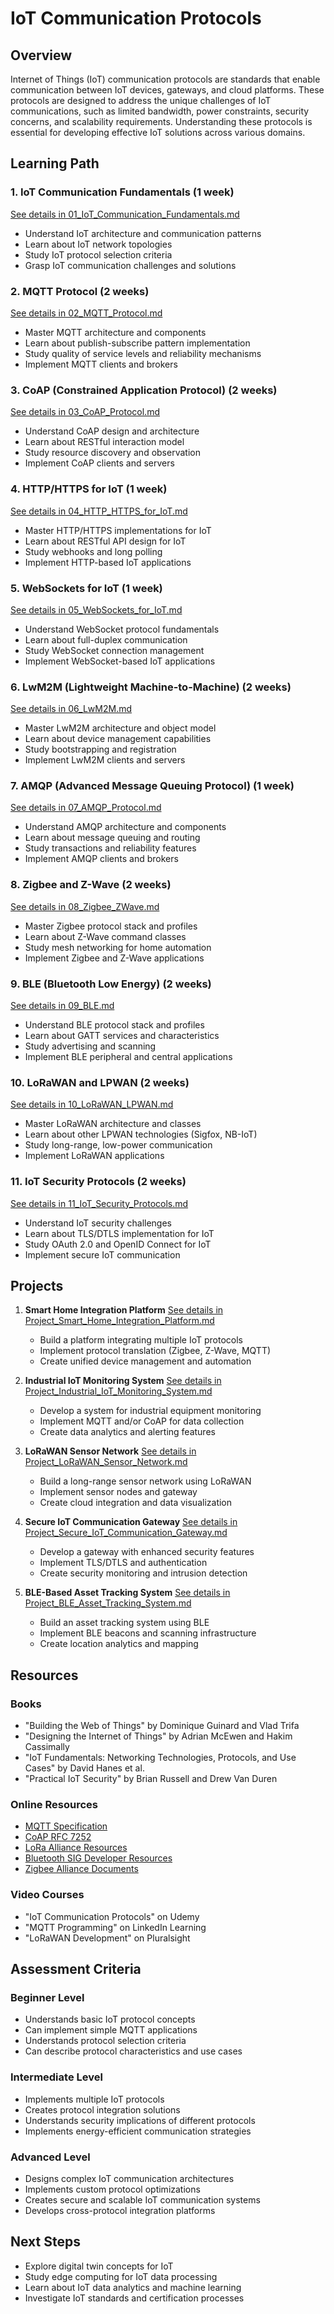 # IoT Communication Protocols

## Overview
Internet of Things (IoT) communication protocols are standards that enable communication between IoT devices, gateways, and cloud platforms. These protocols are designed to address the unique challenges of IoT communications, such as limited bandwidth, power constraints, security concerns, and scalability requirements. Understanding these protocols is essential for developing effective IoT solutions across various domains.

## Learning Path

### 1. IoT Communication Fundamentals (1 week)
[See details in 01_IoT_Communication_Fundamentals.md](04_IoT_Communication_Protocols/01_IoT_Communication_Fundamentals.md)
- Understand IoT architecture and communication patterns
- Learn about IoT network topologies
- Study IoT protocol selection criteria
- Grasp IoT communication challenges and solutions

### 2. MQTT Protocol (2 weeks)
[See details in 02_MQTT_Protocol.md](04_IoT_Communication_Protocols/02_MQTT_Protocol.md)
- Master MQTT architecture and components
- Learn about publish-subscribe pattern implementation
- Study quality of service levels and reliability mechanisms
- Implement MQTT clients and brokers

### 3. CoAP (Constrained Application Protocol) (2 weeks)
[See details in 03_CoAP_Protocol.md](04_IoT_Communication_Protocols/03_CoAP_Protocol.md)
- Understand CoAP design and architecture
- Learn about RESTful interaction model
- Study resource discovery and observation
- Implement CoAP clients and servers

### 4. HTTP/HTTPS for IoT (1 week)
[See details in 04_HTTP_HTTPS_for_IoT.md](04_IoT_Communication_Protocols/04_HTTP_HTTPS_for_IoT.md)
- Master HTTP/HTTPS implementations for IoT
- Learn about RESTful API design for IoT
- Study webhooks and long polling
- Implement HTTP-based IoT applications

### 5. WebSockets for IoT (1 week)
[See details in 05_WebSockets_for_IoT.md](04_IoT_Communication_Protocols/05_WebSockets_for_IoT.md)
- Understand WebSocket protocol fundamentals
- Learn about full-duplex communication
- Study WebSocket connection management
- Implement WebSocket-based IoT applications

### 6. LwM2M (Lightweight Machine-to-Machine) (2 weeks)
[See details in 06_LwM2M.md](04_IoT_Communication_Protocols/06_LwM2M.md)
- Master LwM2M architecture and object model
- Learn about device management capabilities
- Study bootstrapping and registration
- Implement LwM2M clients and servers

### 7. AMQP (Advanced Message Queuing Protocol) (1 week)
[See details in 07_AMQP_Protocol.md](04_IoT_Communication_Protocols/07_AMQP_Protocol.md)
- Understand AMQP architecture and components
- Learn about message queuing and routing
- Study transactions and reliability features
- Implement AMQP clients and brokers

### 8. Zigbee and Z-Wave (2 weeks)
[See details in 08_Zigbee_ZWave.md](04_IoT_Communication_Protocols/08_Zigbee_ZWave.md)
- Master Zigbee protocol stack and profiles
- Learn about Z-Wave command classes
- Study mesh networking for home automation
- Implement Zigbee and Z-Wave applications

### 9. BLE (Bluetooth Low Energy) (2 weeks)
[See details in 09_BLE.md](04_IoT_Communication_Protocols/09_BLE.md)
- Understand BLE protocol stack and profiles
- Learn about GATT services and characteristics
- Study advertising and scanning
- Implement BLE peripheral and central applications

### 10. LoRaWAN and LPWAN (2 weeks)
[See details in 10_LoRaWAN_LPWAN.md](04_IoT_Communication_Protocols/10_LoRaWAN_LPWAN.md)
- Master LoRaWAN architecture and classes
- Learn about other LPWAN technologies (Sigfox, NB-IoT)
- Study long-range, low-power communication
- Implement LoRaWAN applications

### 11. IoT Security Protocols (2 weeks)
[See details in 11_IoT_Security_Protocols.md](04_IoT_Communication_Protocols/11_IoT_Security_Protocols.md)
- Understand IoT security challenges
- Learn about TLS/DTLS implementation for IoT
- Study OAuth 2.0 and OpenID Connect for IoT
- Implement secure IoT communication

## Projects

1. **Smart Home Integration Platform**
   [See details in Project_Smart_Home_Integration_Platform.md](04_IoT_Communication_Protocols/Project_Smart_Home_Integration_Platform.md)
   - Build a platform integrating multiple IoT protocols
   - Implement protocol translation (Zigbee, Z-Wave, MQTT)
   - Create unified device management and automation

2. **Industrial IoT Monitoring System**
   [See details in Project_Industrial_IoT_Monitoring_System.md](04_IoT_Communication_Protocols/Project_Industrial_IoT_Monitoring_System.md)
   - Develop a system for industrial equipment monitoring
   - Implement MQTT and/or CoAP for data collection
   - Create data analytics and alerting features

3. **LoRaWAN Sensor Network**
   [See details in Project_LoRaWAN_Sensor_Network.md](04_IoT_Communication_Protocols/Project_LoRaWAN_Sensor_Network.md)
   - Build a long-range sensor network using LoRaWAN
   - Implement sensor nodes and gateway
   - Create cloud integration and data visualization

4. **Secure IoT Communication Gateway**
   [See details in Project_Secure_IoT_Communication_Gateway.md](04_IoT_Communication_Protocols/Project_Secure_IoT_Communication_Gateway.md)
   - Develop a gateway with enhanced security features
   - Implement TLS/DTLS and authentication
   - Create security monitoring and intrusion detection

5. **BLE-Based Asset Tracking System**
   [See details in Project_BLE_Asset_Tracking_System.md](04_IoT_Communication_Protocols/Project_BLE_Asset_Tracking_System.md)
   - Build an asset tracking system using BLE
   - Implement BLE beacons and scanning infrastructure
   - Create location analytics and mapping

## Resources

### Books
- "Building the Web of Things" by Dominique Guinard and Vlad Trifa
- "Designing the Internet of Things" by Adrian McEwen and Hakim Cassimally
- "IoT Fundamentals: Networking Technologies, Protocols, and Use Cases" by David Hanes et al.
- "Practical IoT Security" by Brian Russell and Drew Van Duren

### Online Resources
- [MQTT Specification](https://mqtt.org/mqtt-specification/)
- [CoAP RFC 7252](https://tools.ietf.org/html/rfc7252)
- [LoRa Alliance Resources](https://lora-alliance.org/resource-hub/)
- [Bluetooth SIG Developer Resources](https://www.bluetooth.com/develop-with-bluetooth/)
- [Zigbee Alliance Documents](https://zigbeealliance.org/developer_resources/)

### Video Courses
- "IoT Communication Protocols" on Udemy
- "MQTT Programming" on LinkedIn Learning
- "LoRaWAN Development" on Pluralsight

## Assessment Criteria

### Beginner Level
- Understands basic IoT protocol concepts
- Can implement simple MQTT applications
- Understands protocol selection criteria
- Can describe protocol characteristics and use cases

### Intermediate Level
- Implements multiple IoT protocols
- Creates protocol integration solutions
- Understands security implications of different protocols
- Implements energy-efficient communication strategies

### Advanced Level
- Designs complex IoT communication architectures
- Implements custom protocol optimizations
- Creates secure and scalable IoT communication systems
- Develops cross-protocol integration platforms

## Next Steps
- Explore digital twin concepts for IoT
- Study edge computing for IoT data processing
- Learn about IoT data analytics and machine learning
- Investigate IoT standards and certification processes
